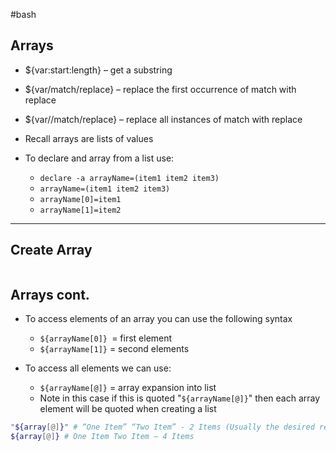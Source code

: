 #bash 


## Arrays
* ${var:start:length} – get a substring  
* ${var/match/replace} – replace the first occurrence of match with replace
* ${var//match/replace} – replace all instances of match with replace

* Recall arrays are lists of values  
* To declare and array from a list use:
     * `declare -a arrayName=(item1 item2 item3)`
     * `arrayName=(item1 item2 item3)`
     * `arrayName[0]=item1`
     * `arrayName[1]=item2`


---
## Create Array
```

```

## Arrays cont.
* To access elements of an array you can use the following syntax
	* `${arrayName[0]} `= first element
	* `${arrayName[1]}` = second elements
	
* To access all elements we can use:
	* `${arrayName[@]}` = array expansion into list
	* Note in this case if this is quoted "`${arrayName[@]}`" then each array element will be quoted when creating a list

```bash
"${array[@]}" # “One Item” “Two Item” - 2 Items (Usually the desired result)
${array[@]} # One Item Two Item – 4 Items
```